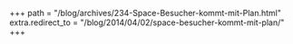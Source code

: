 +++
path = "/blog/archives/234-Space-Besucher-kommt-mit-Plan.html"
extra.redirect_to = "/blog/2014/04/02/space-besucher-kommt-mit-plan/"
+++
